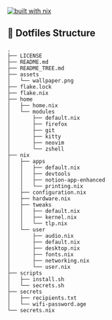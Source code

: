 [![built with nix](https://img.shields.io/static/v1?logo=nixos&logoColor=white&label=&message=Built%40with%40Nix&color=41439a)](https://builtwithnix.org)

## 📂 Dotfiles Structure
```
.
├── LICENSE
├── README.md
├── README_TREE.md
├── assets
│   └── wallpaper.png
├── flake.lock
├── flake.nix
├── home
│   ├── home.nix
│   └── modules
│       ├── default.nix
│       ├── firefox
│       ├── git
│       ├── kitty
│       ├── neovim
│       └── zshell
├── nix
│   ├── apps
│   │   ├── default.nix
│   │   ├── devtools
│   │   ├── notion-app-enhanced
│   │   └── printing.nix
│   ├── configuration.nix
│   ├── hardware.nix
│   ├── tweaks
│   │   ├── default.nix
│   │   ├── kernel.nix
│   │   └── tlp.nix
│   └── user
│       ├── audio.nix
│       ├── default.nix
│       ├── desktop.nix
│       ├── fonts.nix
│       ├── networking.nix
│       └── user.nix
├── scripts
│   ├── install.sh
│   └── secrets.sh
├── secrets
│   ├── recipients.txt
│   └── wifi-password.age
└── secrets.nix
```
